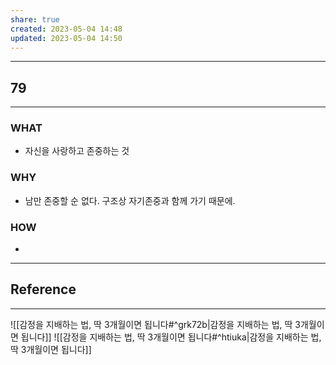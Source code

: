 ```yaml
---
share: true
created: 2023-05-04 14:48
updated: 2023-05-04 14:50
---
```


---
## 79
---
### WHAT
- 자신을 사랑하고 존중하는 것
### WHY
- 남만 존중할 순 없다. 구조상 자기존중과 함께 가기 때문에.
### HOW
- 
---


## Reference
---
![[감정을 지배하는 법, 딱 3개월이면 됩니다#^grk72b|감정을 지배하는 법, 딱 3개월이면 됩니다]]
![[감정을 지배하는 법, 딱 3개월이면 됩니다#^htiuka|감정을 지배하는 법, 딱 3개월이면 됩니다]]
